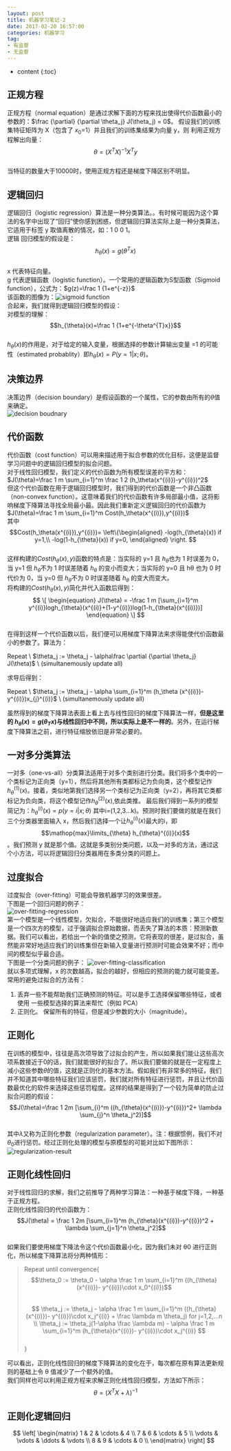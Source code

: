 ```yaml
---
layout: post
title: 机器学习笔记-2
date: 2017-02-20 16:57:00 
categories: 机器学习
tag: 
- 有监督
- 无监督
---
```


* content
{:toc}


## 正规方程
正规方程（normal equation）是通过求解下面的方程来找出使得代价函数最小的参数的：$\frac {\partial} {\partial \theta_j} J(\theta_j) = 0$。 假设我们的训练集特征矩阵为 X（包含了 $x_0$=1）并且我们的训练集结果为向量 y，则 利用正规方程解出向量：  
$$\theta = (X^T X)^{-1}X^Ty$$  
当特征的数量大于10000时，使用正规方程还是梯度下降区别不明显。

## 逻辑回归
逻辑回归（logistic regression）算法是一种分类算法。。有时候可能因为这个算法的名字中出现了“回归”使你感到困惑，但逻辑回归算法实际上是一种分类算法，它适用于标签 y 取值离散的情况，如：1  0  0  1。  
逻辑
回归模型的假设是：  
$$h_{\theta}(x)=g(\theta^{T}x)$$  
x 代表特征向量。  
g 代表逻辑函数（logistic function）。一个常用的逻辑函数为S型函数（Sigmoid function），公式为：$g(z)=\frac 1 {1+e^{-z}}$  
该函数的图像为：![sigmoid function]({{'/images/sigmoid.png'}})  
合起来，我们就得到逻辑回归模型的假设：  
对模型的理解：  
$$h_{\theta}(x)=\frac 1 {1+e^{-\theta^{T}x}}$$  
$h_{\theta}(x)$的作用是，对于给定的输入变量，根据选择的参数计算输出变量 =1 的可能性（estimated probablity）即$h_{\theta}(x)=P(y=1|x;\theta)$。  

## 决策边界
决策边界（decision boundary）是假设函数的一个属性，它的参数由所有的$\theta$值来确定。  
![decision boudnary]({{'/images/decision-boundary.png'}})  

## 代价函数
代价函数（cost function）可以用来描述用于拟合参数的优化目标，这便是监督学习问题中的逻辑回归模型的拟合问题。  
对于线性回归模型，我们定义的代价函数为所有模型误差的平方和：$J(\theta)=\frac 1 m \sum_{i=1}^m \frac 1 2 (h_\theta(x^{(i)})-y^{(i)})^2$  
但这个代价函数在用于逻辑回归模型时，我们得到的代价函数是一个非凸函数（non-convex function）。这意味着我们的代价函数有许多局部最小值，这将影响梯度下降算法寻找全局最小最。因此我们重新定义逻辑回归的代价函数为$J(\theta)=\frac 1 m \sum_{i=1}^m Cost(h_\theta(x^{(i)}),y^{(i)})$  
其中$$Cost(h_\theta(x^{(i)}),y^{(i)})=
 \left\{\begin{aligned}
        -log(h_{\theta}(x))   if y=1,\\
        -log(1-h_{\theta}(x)) if y=0,
       \end{aligned}
 \right.
$$  
这样构建的$Cost(h_{\theta}(x),y)$函数的特点是：当实际的 y=1 且 $h_\theta$也为 1 时误差为 0，当 y=1 但 $h_\theta$不为 1 时误差随着 $h_\theta$ 的变小而变大；当实际的 y=0 且 hθ 也为 0 时代价为 0，当 y=0 但 $h_\theta$不为 0 时误差随着 $h_\theta$ 的变大而变大。  
将构建的$Cost(h_{\theta}(x),y)$简化并代入函数后得到：  
$$
\[
\begin{equation}
J(\theta) = -\frac 1 m [\sum_{i=1}^m y^{(i)}logh_{\theta}(x^{(i)}+(1-y^{(i)})log(1-h_{\theta}(x^{(i))})]
\end{equation}
\]
$$  
在得到这样一个代价函数以后，我们便可以用梯度下降算法来求得能使代价函数最小的参数了。算法为：  
>
Repeat  \\
    $\theta_j := \theta_j - \alpha\frac \partial {\partial \theta_j} J(\theta)$  \\
                                    (simultanemously update all)

求导后得到：  
>
Repeat  \\
    $\theta_j := \theta_j - \alpha \sum_{i=1}^m (h_\theta (x^{(i)})-y^{(i)})x_{j}^{(i)}$  \\
                                    (simultanemously update all)

虽然得到的梯度下降算法表面上看上去与线性回归的梯度下降算法一样，**但是这里的 $h_\theta (x)=g(\theta_{T}x)$与线性回归中不同，所以实际上是不一样的**。另外，在运行梯度下降算法之前，进行特征缩放依旧是非常必要的。

## 一对多分类算法
一对多（one-vs-all）分类算法适用于对多个类别进行分类。我们将多个类中的一个类标记为正向类（y=1），然后将其他所有类都标记为负向类，这个模型记作$h_{\theta}^{(1)}(x)$。接着，类似地第我们选择另一个类标记为正向类（y=2），再将其它类都标记为负向类，将这个模型记作$h_{\theta}^{(2)}(x)$,依此类推。 最后我们得到一系列的模型简记为：$h_{\theta}^{(i)}(x) = p(y=i|x;\theta)$ 其中i=(1,2,3...k)。预测时我们要做的就是在我们三个分类器里面输入 x，然后我们选择一个让$h_{\theta}^{(i)}(x)$最大的i，即$$\mathop{max}\limits_{\theta} h_{\theta}^{(i)}(x)$$。我们预测 y 就是那个值。这就是多类别分类问题，以及一对多的方法，通过这个小方法，可以将逻辑回归分类器用在多类分类的问题上。  

## 过度拟合
过度拟合（over-fitting）可能会导致机器学习的效果很差。  
下图是一个回归问题的例子：  
![over-fitting-regression]({{'/images/over-fitting-regression.png'}})  
第一个模型是一个线性模型，欠拟合，不能很好地适应我们的训练集；第三个模型是一个四次方的模型，过于强调拟合原始数据，而丢失了算法的本质：预测新数据。我们可以看出，若给出一个新的值使之预测，它将表现的很差，是过拟合，虽然能非常好地适应我们的训练集但在新输入变量进行预测时可能会效果不好；而中间的模型似乎最合适。  
下图是一个分类问题的例子：
![over-fitting-classification]({{'/images/over-fitting-claaification.png'}})  
就以多项式理解，x 的次数越高，拟合的越好，但相应的预测的能力就可能变差。  
常用的避免过拟合的方法有：
1. 丢弃一些不能帮助我们正确预测的特征。可以是手工选择保留哪些特征，或者使用
一些模型选择的算法来帮忙（例如 PCA） 
2. 正则化。 保留所有的特征，但是减少参数的大小（magnitude）。 

## 正则化
在训练的模型中，往往是高次项导致了过拟合的产生，所以如果我们能让这些高次项系数接近于0的话，我们就能很好的拟合了。所以我们要做的就是在一定程度上减小这些参数$\theta$的值，这就是正则化的基本方法。假如我们有非常多的特征，我们并不知道其中哪些特征我们应该惩罚，我们就对所有特征进行惩罚，并且让代价函数最优化的软件来选择这些惩罚程度。这样的结果是得到了一个较为简单的防止过拟合问题的假设：  
$$J(\theta)=\frac 1 2m [\sum_{i}^m ((h_{\theta}(x^{(i)})-y^{(i)})^2+ \lambda \sum_{j}^n \theta_j^2)]$$  
其中$\lambda$又称为正则化参数（regularization parameter）。注：根据惯例，我们不对$\theta_0$进行惩罚。经过正则化处理的模型与原模型的可能对比如下图所示：  
![regularization-result]({{'/iamges/regularization-result.png'}})  

## 正则化线性回归
对于线性回归的求解，我们之前推导了两种学习算法：一种基于梯度下降，一种基于正规方程。  
正则化线性回归的代价函数为：  
$$J(\theta) = \frac 1 2m [\sum_{i=1}^m (h_{\theta}(x^{(i)})-y^{(i)})^2 + \lambda \sum_{j=1}^n \theta_j^2]$$  
如果我们要使用梯度下降法令这个代价函数最小化，因为我们未对 θ0 进行正则化，所以梯度下降算法将分两种情形：  
>Repeat until convergence{  
$$\theta_0 := \theta_0 - \alpha \frac 1 m \sum_{i=1}^m ((h_{\theta}(x^{(i)})- y^{(i)})\cdot x_0^{(i)})$$  
$$
\theta_j := \theta_j - \alpha \frac 1 m \sum_{i=1}^m ((h_{\theta}(x^{(i)})- y^{(i)})\cdot x_j^{(i)} + \frac \lambda m \theta_j)         for j=1,2,...n \\
\theta_j := \theta_j(1-\alpha \frac \lambda m) - \alpha \frac 1 m \sum_{i=1}^m (h_{\theta}(x^{(i)})- y^{(i)})\cdot x_j^{(i)}
$$  
}  

可以看出，正则化线性回归的梯度下降算法的变化在于，每次都在原有算法更新规则的基础上令 θ 值减少了一个额外的值。  
我们同样也可以利用正规方程来求解正则化线性回归模型，方法如下所示：  
$$\theta = (X^{T}X + \lambda )^{-1}$$

## 正则化逻辑回归
$$
\left[
\begin{matrix}
 1      & 2      & \cdots & 4      \\
 7      & 6      & \cdots & 5      \\
 \vdots & \vdots & \ddots & \vdots \\
 8      & 9      & \cdots & 0      \\
\end{matrix}
\right]
$$